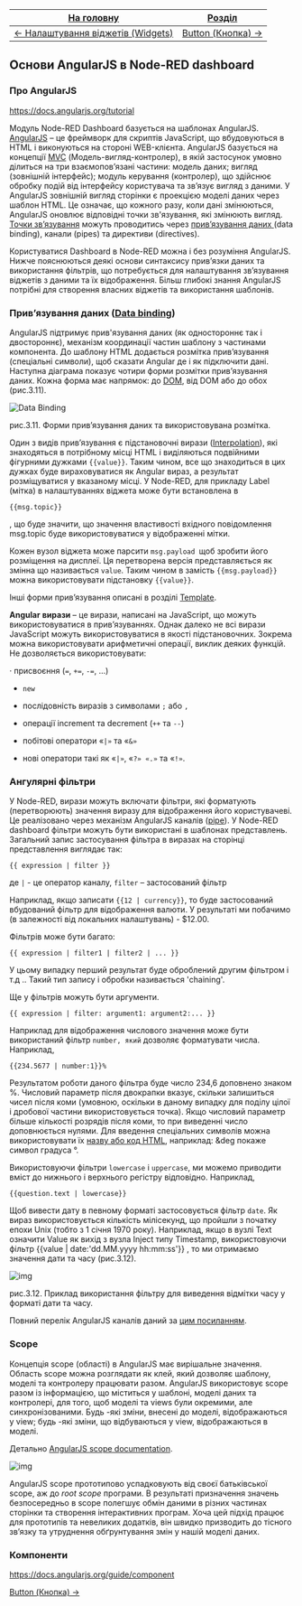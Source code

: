 | [На головну](../)                                | [Розділ](README.md)             |
| ------------------------------------------------ | ------------------------------- |
| [<- Налаштування віджетів (Widgets)](Widgets.md) | [Button (Кнопка) ->](Button.md) |

## Основи AngularJS в Node-RED dashboard

### Про AngularJS

https://docs.angularjs.org/tutorial

Модуль Node-RED Dashboard базується на шаблонах AngularJS. [AngularJS](https://uk.wikipedia.org/wiki/AngularJS) – це фреймворк для скриптів JavaScript, що вбудовуються в HTML і виконуються на стороні WEB-клієнта. AngularJS базується на концепції [MVC](https://uk.wikipedia.org/wiki/AngularJS) (Модель-вигляд-контролер), в якій застосунок умовно ділиться на три взаємопов’язані частини: модель даних; вигляд (зовнішній інтерфейс); модуль керування (контролер), що здійснює обробку подій від інтерфейсу користувача та зв’язує вигляд з даними. У AngularJS зовнішній вигляд сторінки є проекцією моделі даних через шаблон HTML. Це означає, що кожного разу, коли дані змінюються, AngularJS оновлює відповідні точки зв'язування, які змінюють вигляд. [Точки зв’язування](https://angular.io/guide/architecture-components) можуть проводитись через [прив’язування даних ](https://metanit.com/web/angular2/2.5.php)(data binding), канали (pipes) та директиви (directives).

Користуватися Dashboard в Node-RED можна і без розуміння AngularJS. Нижче пояснюються деякі основи синтаксису прив’язки даних та використання фільтрів, що потребується для налаштування зв’язування віджетів з даними та їх відображення. Більш глибокі знання AngularJS потрібні для створення власних віджетів та використання шаблонів.  

### Прив’язування даних ([Data binding](https://angular.io/guide/architecture-components#data-binding))

AngularJS підтримує прив'язування даних (як одностороннє так і двостороннє), механізм координації частин шаблону з частинами компонента. До шаблону HTML додається розмітка прив’язування (спеціальні символи), щоб сказати Angular де і як підключити дані. Наступна діаграма показує чотири форми розмітки прив’язування даних. Кожна форма має напрямок: до [DOM](https://uk.wikipedia.org/wiki/Об'єктна_модель_документа), від DOM або до обох (рис.3.11).

![Data Binding](media/3_11.png)

рис.3.11. Форми прив’язування даних та використовувана розмітка.

Один з видів прив’язування є підстановочні вирази ([Interpolation](https://angular.io/guide/template-syntax#interpolation----)), які знаходяться в потрібному місці HTML і виділяються подвійними фігурними дужками `{{value}}`. Таким чином, все що знаходиться в цих дужках буде вираховуватися як Angular вираз, а результат розміщуватися у вказаному місці.  У Node-RED, для прикладу Label (мітка) в налаштуваннях віджета може бути встановлена в 

`{{msg.topic}}`

, що буде значити, що значення властивості вхідного повідомлення msg.topic буде використовуватися у відображенні мітки. 

Кожен вузол віджета може парсити `msg.payload `щоб зробити його розміщення на дисплеї. Ця перетворена версія представляється як змінна що називається `value`. Таким чином в замість `{{msg.payload}}` можна використовувати підстановку `{{value}}`. 

Інші форми прив’язування описані в розділі [Template](#_3.20._Template_(Шаблон)).

**Angular** **вирази** – це вирази, написані на JavaScript, що можуть використовуватися в прив’язуваннях. Однак далеко не всі вирази JavaScript можуть використовуватися в якості підстановочних. Зокрема можна використовувати арифметичні операції, виклик деяких функцій. Не дозволяється використовувати:

·     присвоєння (`=`, `+=`, `-=`, ...)

- `new`
- послідовність виразів з символами `;` або `,`

- операції increment та decrement (`++` та `--`)

- побітові оператори «`|»` та «`&»`


- нові оператори такі як «`|»`, «`?» «.»` та «`!»`.

### Ангулярні фільтри 

У Node-RED, вирази можуть включати фільтри, які форматують (перетворюють) значення виразу для відображення його користувачеві. Це реалізовано через механізм AngularJS каналів ([pipe](https://angular.io/guide/architecture-components#pipes)). У Node-RED dashboard фільтри можуть бути використані в шаблонах представлень. Загальний запис застосування фільтра в виразах на сторінці представлення виглядає так:

```
{{ expression | filter }}
```

де `|` - це оператор каналу, `filter` – застосований фільтр 

Наприклад, якщо записати `{{12 | currency}}`, то буде застосований вбудований фільтр для відображення валюти. У результаті ми побачимо (в залежності від локальних налаштувань) - $12.00. 

Фільтрів може бути багато:

```
{{ expression | filter1 | filter2 | ... }}
```

У цьому випадку перший результат буде оброблений другим фільтром і т.д .. Такий тип запису і обробки називається 'chaining'.

Ще у фільтрів можуть бути аргументи.

```
{{ expression | filter: argument1: argument2:... }}
```

Наприклад для відображення числового значення може бути використаний фільтр `number, який` дозволяє форматувати числа. Наприклад, 

`{{234.5677 | number:1}}%`

Результатом роботи даного фільтра буде число 234,6 доповнено знаком %. Числовий параметр після двокрапки вказує, скільки залишиться чисел після коми (умовною, оскільки в даному випадку для поділу цілої і дробової частини використовується точка). Якщо числовий параметр більше кількості розрядів після коми, то при виведенні число доповнюється нулями. Для введення спеціальних символів можна використовувати їх [назву або код HTML](https://www.w3schools.com/charsets/ref_html_entities_4.asp), наприклад: &deg покаже символ градуса °.

Використовуючи фільтри `lowercase` і `uppercase`, ми можемо приводити вміст до нижнього і верхнього регістру відповідно. Наприклад,

 `{{question.text | lowercase}}`

Щоб вивести дату в певному форматі застосовується фільтр `date`. Як вираз використовується кількість мілісекунд, що пройшли з початку епохи Unix (тобто з 1 січня 1970 року). Наприклад, якщо в вузлі Text означити Value як вихід з вузла Inject типу Timestamp, використовуючи фільтр {{value | date:'dd.MM.yyyy hh:mm:ss'}} , то ми отримаємо значення дати та часу (рис.3.12).  

![img](media/3_12.png)

рис.3.12. Приклад використання фільтру для виведення відмітки часу у форматі дати та часу.

Повний перелік AngularJS каналів даний за [цим посиланням](https://angular.io/api?type=pipe). 

### Scope

Концепція scope (області) в AngularJS має вирішальне значення. Область scope можна розглядати як клей, який дозволяє шаблону, моделі та контролеру працювати разом. AngularJS використовує scope разом із інформацією, що міститься у шаблоні, моделі даних та контролері, для того, щоб моделі та views були окремими, але синхронізованими. Будь -які зміни, внесені до моделі, відображаються у view; будь -які зміни, що відбуваються у view, відображаються в моделі.

Детально [AngularJS scope documentation](https://docs.angularjs.org/api/ng/type/$rootScope.Scope).

![img](https://docs.angularjs.org/img/tutorial/tutorial_02.png)

AngularJS scope прототипово успадковують від своєї батьківської scope, аж до *root scope* програми. В результаті призначення значень безпосередньо в scope полегшує обмін даними в різних частинах сторінки та створення інтерактивних програм. Хоча цей підхід працює для прототипів та невеликих додатків, він швидко призводить до тісного зв’язку та утруднення обґрунтування змін у нашій моделі даних.

### Компоненти

https://docs.angularjs.org/guide/component



[Button (Кнопка) ->](Button.md)